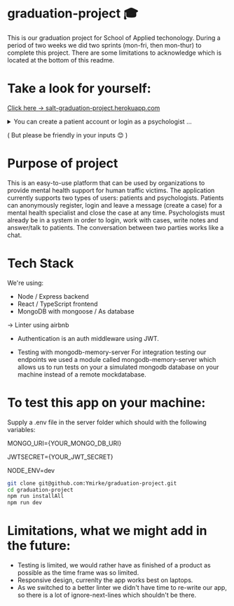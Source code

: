 # graduation-project 🎓
This is our graduation project for School of Applied techonology. During a period of two weeks we did two sprints (mon-fri, then mon-thur) to complete this project. There are some limitations to acknowledge which is located at the bottom of this readme.

# Take a look for yourself:
[Click here -> salt-graduation-project.herokuapp.com](https://salt-graduation-project.herokuapp.com/)

<details>
  <summary>You can create a patient account or login as a psychologist ...</summary>
  psychologist login:
  email: john.doe@gmail.com
  password: secret
</details>


( But please be friendly in your inputs 😊 )

# Purpose of project
This is  an easy-to-use platform that can be used by organizations to provide mental health support for human traffic victims. The application currently supports two types of users: patients and psychologists. Patients can anonymously register, login and leave a message (create a case) for a mental health specialist and close the case at any time. Psychologists must already be in a system in order to login, work with cases, write notes and answer/talk to patients. The conversation between two parties works like a chat.

# Tech Stack
We're using:
* Node / Express backend 
* React / TypeScript frontend
* MongoDB with mongoose / As database

-> Linter using airbnb 

* Authentication is an auth middleware using JWT.

* Testing with mongodb-memory-server 
For integration testing our endpoints we used a module called mongodb-memory-server which allows us to run tests on your a simulated mongodb database on your machine instead of a remote mockdatabase. 

# To test this app on your machine: 
Supply a .env file in the server folder which should with the following variables:

MONGO_URI={YOUR_MONGO_DB_URI}

JWTSECRET={YOUR_JWT_SECRET}

NODE_ENV=dev

```bash
git clone git@github.com:Ymirke/graduation-project.git
cd graduation-project
npm run installAll
npm run dev
```
# Limitations, what we might add in the future:
* Testing is limited, we would rather have as finished of a product as possible as the time frame was so limited. 
* Responsive design, currenlty the app works best on laptops.
* As we switched to a better linter we didn't have time to re-write our app, so there is a lot of ignore-next-lines which shouldn't be there. 
